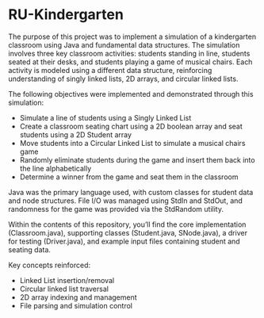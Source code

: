 # RU-Kindergarten

The purpose of this project was to implement a simulation of a kindergarten classroom using Java and fundamental data structures. The simulation involves three key classroom activities: students standing in line, students seated at their desks, and students playing a game of musical chairs. Each activity is modeled using a different data structure, reinforcing understanding of singly linked lists, 2D arrays, and circular linked lists.

The following objectives were implemented and demonstrated through this simulation:

 - Simulate a line of students using a Singly Linked List
 - Create a classroom seating chart using a 2D boolean array and seat students using a 2D Student array
 - Move students into a Circular Linked List to simulate a musical chairs game
 - Randomly eliminate students during the game and insert them back into the line alphabetically
 - Determine a winner from the game and seat them in the classroom

Java was the primary language used, with custom classes for student data and node structures. File I/O was managed using StdIn and StdOut, and randomness for the game was provided via the StdRandom utility.

Within the contents of this repository, you’ll find the core implementation (Classroom.java), supporting classes (Student.java, SNode.java), a driver for testing (Driver.java), and example input files containing student and seating data.

Key concepts reinforced:

 - Linked List insertion/removal
 - Circular linked list traversal
 - 2D array indexing and management
 - File parsing and simulation control
